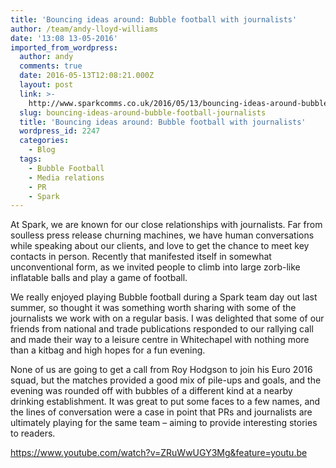 ```yaml
---
title: 'Bouncing ideas around: Bubble football with journalists'
author: /team/andy-lloyd-williams
date: '13:08 13-05-2016'
imported_from_wordpress:
  author: andy
  comments: true
  date: 2016-05-13T12:08:21.000Z
  layout: post
  link: >-
    http://www.sparkcomms.co.uk/2016/05/13/bouncing-ideas-around-bubble-football-journalists/
  slug: bouncing-ideas-around-bubble-football-journalists
  title: 'Bouncing ideas around: Bubble football with journalists'
  wordpress_id: 2247
  categories:
    - Blog
  tags:
    - Bubble Football
    - Media relations
    - PR
    - Spark
---
```


At Spark, we are known for our close relationships with journalists. Far from soulless press release churning machines, we have human conversations while speaking about our clients, and love to get the chance to meet key contacts in person. Recently that manifested itself in somewhat unconventional form, as we invited people to climb into large zorb-like inflatable balls and play a game of football.

We really enjoyed playing Bubble football during a Spark team day out last summer, so thought it was something worth sharing with some of the journalists we work with on a regular basis. I was delighted that some of our friends from national and trade publications responded to our rallying call and made their way to a leisure centre in Whitechapel with nothing more than a kitbag and high hopes for a fun evening.

None of us are going to get a call from Roy Hodgson to join his Euro 2016 squad, but the matches provided a good mix of pile-ups and goals, and the evening was rounded off with bubbles of a different kind at a nearby drinking establishment. It was great to put some faces to a few names, and the lines of conversation were a case in point that PRs and journalists are ultimately playing for the same team – aiming to provide interesting stories to readers.

https://www.youtube.com/watch?v=ZRuWwUGY3Mg&feature=youtu.be

